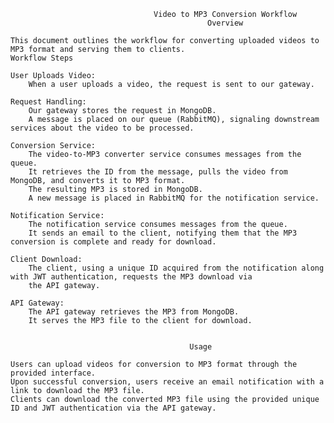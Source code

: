                                    Video to MP3 Conversion Workflow
                                                Overview

    This document outlines the workflow for converting uploaded videos to MP3 format and serving them to clients.
    Workflow Steps

    User Uploads Video:
        When a user uploads a video, the request is sent to our gateway.

    Request Handling:
        Our gateway stores the request in MongoDB.
        A message is placed on our queue (RabbitMQ), signaling downstream services about the video to be processed.

    Conversion Service:
        The video-to-MP3 converter service consumes messages from the queue.
        It retrieves the ID from the message, pulls the video from MongoDB, and converts it to MP3 format.
        The resulting MP3 is stored in MongoDB.
        A new message is placed in RabbitMQ for the notification service.

    Notification Service:
        The notification service consumes messages from the queue.
        It sends an email to the client, notifying them that the MP3 conversion is complete and ready for download.

    Client Download:
        The client, using a unique ID acquired from the notification along with JWT authentication, requests the MP3 download via
        the API gateway.

    API Gateway:
        The API gateway retrieves the MP3 from MongoDB.
        It serves the MP3 file to the client for download.

                                            
                                            Usage

    Users can upload videos for conversion to MP3 format through the provided interface.
    Upon successful conversion, users receive an email notification with a link to download the MP3 file.
    Clients can download the converted MP3 file using the provided unique ID and JWT authentication via the API gateway.
